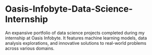 # Oasis-Infobyte-Data-Science-Internship
An expansive portfolio of data science projects completed during my internship at Oasis Infobyte. It features machine learning models, data analysis explorations, and innovative solutions to real-world problems across various domains.
